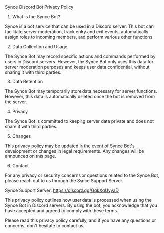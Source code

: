 Synce Discord Bot Privacy Policy

1. What is the Synce Bot?

Synce is a bot service that can be used in a Discord server. This bot can facilitate server moderation, track entry and exit events, automatically assign roles to incoming members, and perform various other functions.

2. Data Collection and Usage

The Synce Bot may record specific actions and commands performed by users in Discord servers. However, the Synce Bot only uses this data for server moderation purposes and keeps user data confidential, without sharing it with third parties.

3. Data Retention

The Synce Bot may temporarily store data necessary for server functions. However, this data is automatically deleted once the bot is removed from the server.

4. Privacy

The Synce Bot is committed to keeping server data private and does not share it with third parties.

5. Changes

This privacy policy may be updated in the event of Synce Bot's development or changes in legal requirements. Any changes will be announced on this page.

6. Contact

For any privacy or security concerns or questions related to the Synce Bot, please reach out to us through the Synce Support Server.

Synce Support Server: https://discord.gg/GqkXqUvyaD

This privacy policy outlines how user data is processed when using the Synce Bot in Discord servers. By using the bot, you acknowledge that you have accepted and agreed to comply with these terms.

Please read this privacy policy carefully, and if you have any questions or concerns, don't hesitate to contact us.
